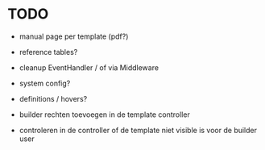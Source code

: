 TODO
=======

* manual page per template (pdf?)
* reference tables?
* cleanup EventHandler / of via Middleware
* system config?
* definitions / hovers?

* builder rechten toevoegen in de template controller
* controleren in de controller of de template niet visible is voor de builder user